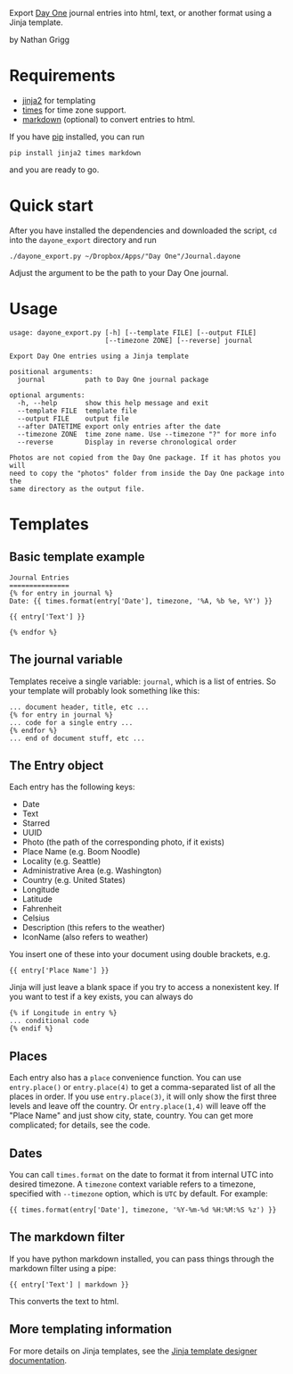 Export [Day One][0] journal entries into html, text, or another format
using a Jinja template.

by Nathan Grigg

# Requirements

- [jinja2][1] for templating
- [times][2] for time zone support.
- [markdown][3] (optional) to convert entries to html.

If you have [pip][4] installed, you can run

    pip install jinja2 times markdown

and you are ready to go.

# Quick start

After you have installed the dependencies and downloaded the script,
`cd` into the `dayone_export` directory and run

    ./dayone_export.py ~/Dropbox/Apps/"Day One"/Journal.dayone

Adjust the argument to be the path to your Day One journal.

# Usage

    usage: dayone_export.py [-h] [--template FILE] [--output FILE]
                            [--timezone ZONE] [--reverse] journal

    Export Day One entries using a Jinja template

    positional arguments:
      journal          path to Day One journal package

    optional arguments:
      -h, --help       show this help message and exit
      --template FILE  template file
      --output FILE    output file
      --after DATETIME export only entries after the date
      --timezone ZONE  time zone name. Use --timezone "?" for more info
      --reverse        Display in reverse chronological order

    Photos are not copied from the Day One package. If it has photos you will
    need to copy the "photos" folder from inside the Day One package into the
    same directory as the output file.

# Templates

## Basic template example

    Journal Entries
    ===============
    {% for entry in journal %}
    Date: {{ times.format(entry['Date'], timezone, '%A, %b %e, %Y') }}

    {{ entry['Text'] }}

    {% endfor %}

## The journal variable

Templates receive a single variable: `journal`, which is a list of entries.
So your template will probably look something like this:

    ... document header, title, etc ...
    {% for entry in journal %}
    ... code for a single entry ...
    {% endfor %}
    ... end of document stuff, etc ...

## The Entry object

Each entry has the following keys:

- Date
- Text
- Starred
- UUID
- Photo (the path of the corresponding photo, if it exists)
- Place Name (e.g. Boom Noodle)
- Locality (e.g. Seattle)
- Administrative Area (e.g. Washington)
- Country (e.g. United States)
- Longitude
- Latitude
- Fahrenheit
- Celsius
- Description (this refers to the weather)
- IconName (also refers to weather)

You insert one of these into your document using double brackets, e.g.

    {{ entry['Place Name'] }}

Jinja will just leave a blank space if you try to access a nonexistent key.
If you want to test if a key exists, you can always do

    {% if Longitude in entry %}
    ... conditional code
    {% endif %}

## Places

Each entry also has a `place` convenience function. You can use `entry.place()`
or `entry.place(4)` to get a comma-separated list of all the places in order.
If you use `entry.place(3)`, it will only show the first three levels and leave
off the country. Or `entry.place(1,4)` will leave off the "Place Name" and just
show city, state, country. You can get more complicated; for details,
see the code.

## Dates

You can call `times.format` on the date to format it from internal UTC into
desired timezone. A `timezone` context variable refers to a timezone, specified
with `--timezone` option, which is `UTC` by default. For example:

    {{ times.format(entry['Date'], timezone, '%Y-%m-%d %H:%M:%S %z') }}

## The markdown filter

If you have python markdown installed, you can pass things through
the markdown filter using a pipe:

    {{ entry['Text'] | markdown }}

This converts the text to html.

## More templating information

For more details on Jinja templates, see the
[Jinja template designer documentation][5].

[0]: http://dayoneapp.com
[1]: http://jinja.pocoo.org
[2]: http://pypi.python.org/pypi/times/
[3]: http://freewisdom.org/projects/python-markdown/
[4]: http://www.pip-installer.org/en/latest/index.html
[5]: http://jinja.pocoo.org/docs/templates/
